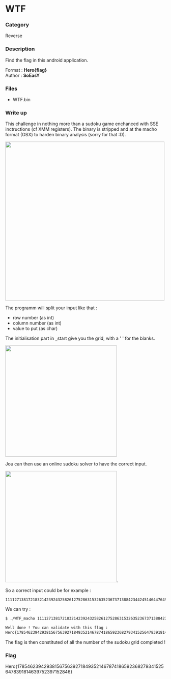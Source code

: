 # WTF

### Category

Reverse

### Description

Find the flag in this android application.

Format : **Hero{flag}**<br>
Author : **SoEasY**

### Files

- WTF.bin

### Write up

This challenge in nothing more than a sudoku game enchanced with SSE inctructions (cf XMM registers). The binary is stripped and at the macho format (OSX) to harden binary analysis (sorry for that :D).

<img src="https://user-images.githubusercontent.com/34216946/115773560-c3d4b200-a3b0-11eb-8156-505d955ddcd1.png" width="500" height="500">

The programm will split your input like that : 
- row number (as int)
- column number (as int)
- value to put (as char)

The initialisation part in \_start give you the grid, with a ' ' for the blanks.

<img src="https://user-images.githubusercontent.com/34216946/115768094-22e2f880-a3aa-11eb-93c1-80f4e558d246.png" width="350" height="350">

Jou can then use an online sudoku solver to have the correct input.

<img src="https://user-images.githubusercontent.com/34216946/115768177-4148f400-a3aa-11eb-85f1-fea2883ddab2.png" width="350" height="350">.

So a correct input could be for example : 
```
111127138172183214239243258261275286315326352367371388423442451464476498524531548556565579593616628632647674681695712744757773789791818834846877885892913929937941955962984
```

We can try : 
```bash
$ ./WTF_macho 111127138172183214239243258261275286315326352367371388423442451464476498524531548556565579593616628632647674681695712744757773789791818834846877885892913929937941955962984

Well done ! You can validate with this flag : 
Hero{178546239429381567563927184935214678741865923682793415256478391814639752397152846}
```

The flag is then constituted of all the number of the sudoku grid completed !

### Flag

Hero{178546239429381567563927184935214678741865923682793415256478391814639752397152846}
